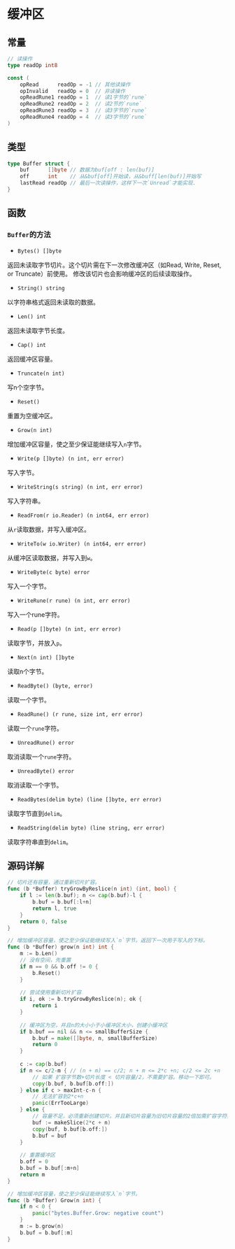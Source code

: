 # 缓冲区

## 常量

```go
// 读操作
type readOp int8

const (
	opRead      readOp = -1 // 其他读操作
	opInvalid   readOp = 0  // 非读操作
	opReadRune1 readOp = 1  // 读1字节的`rune`
	opReadRune2 readOp = 2  // 读2节的`rune`
	opReadRune3 readOp = 3  // 读3字节的`rune`
	opReadRune4 readOp = 4  // 读3字节的`rune`
)
```

## 类型

```go
type Buffer struct {
	buf      []byte // 数据为buf[off : len(buf)]
	off      int    // 从&buf[off]开始读，从&buff[len(buf)]开始写
	lastRead readOp // 最后一次读操作，这样下一次`Unread`才能实现.
}
```

## 函数

### `Buffer`的方法

- `Bytes() []byte`

返回未读取字节切片。这个切片需在下一次修改缓冲区（如Read, Write, Reset, or Truncate）前使用。
修改该切片也会影响缓冲区的后续读取操作。

- `String() string`

以字符串格式返回未读取的数据。

- `Len() int`

返回未读取字节长度。

- `Cap() int`

返回缓冲区容量。

- `Truncate(n int)`

写n个空字节。

- `Reset()`

重置为空缓冲区。

- `Grow(n int)`

增加缓冲区容量，使之至少保证能继续写入`n`字节。

- `Write(p []byte) (n int, err error)`

写入字节。

- `WriteString(s string) (n int, err error)`

写入字符串。

- `ReadFrom(r io.Reader) (n int64, err error)`

从`r`读取数据，并写入缓冲区。

- `WriteTo(w io.Writer) (n int64, err error)`

从缓冲区读取数据，并写入到`w`。

- `WriteByte(c byte) error`

写入一个字节。

- `WriteRune(r rune) (n int, err error)`

写入一个rune字符。

- `Read(p []byte) (n int, err error) `

读取字节，并放入`p`。

- `Next(n int) []byte`

读取n个字节。

- `ReadByte() (byte, error)`

读取一个字节。

- `ReadRune() (r rune, size int, err error)`

读取一个`rune`字符。

- `UnreadRune() error`

取消读取一个`rune`字符。

- `UnreadByte() error`

取消读取一个字节。

- `ReadBytes(delim byte) (line []byte, err error)`

读取字节直到`delim`。

- `ReadString(delim byte) (line string, err error)`

读取字符串直到`delim`。

## 源码详解

```go
// 切片还有容量，通过重新切片扩容。
func (b *Buffer) tryGrowByReslice(n int) (int, bool) {
	if l := len(b.buf); n <= cap(b.buf)-l {
		b.buf = b.buf[:l+n]
		return l, true
	}
	return 0, false
}

// 增加缓冲区容量，使之至少保证能继续写入`n`字节。返回下一次用于写入的下标。
func (b *Buffer) grow(n int) int {
	m := b.Len()
	// 没有空间，先重置
	if m == 0 && b.off != 0 {
		b.Reset()
	}
	
	// 尝试使用重新切片扩容
	if i, ok := b.tryGrowByReslice(n); ok {
		return i
	}
	
	// 缓冲区为空，并且n的大小小于小缓冲区大小，创建小缓冲区
	if b.buf == nil && n <= smallBufferSize {
		b.buf = make([]byte, n, smallBufferSize)
		return 0
	}
	
	c := cap(b.buf)
	if n <= c/2-m { // (n + m) == c/2; n + m <= 2*c +n; c/2 <= 2c +n
		// 如果 扩容字节数+切片长度 < 切片容量/2，不需要扩容。移动一下即可。
		copy(b.buf, b.buf[b.off:])
	} else if c > maxInt-c-n {
		// 无法扩容到2*c+n
		panic(ErrTooLarge)
	} else {
		// 容量不足，必须重新创建切片。并且新切片容量为旧切片容量的2倍加需扩容字符数。
		buf := makeSlice(2*c + n)
		copy(buf, b.buf[b.off:])
		b.buf = buf
	}
	
	// 重置缓冲区
	b.off = 0
	b.buf = b.buf[:m+n]
	return m
}

// 增加缓冲区容量，使之至少保证能继续写入`n`字节。
func (b *Buffer) Grow(n int) {
	if n < 0 {
		panic("bytes.Buffer.Grow: negative count")
	}
	m := b.grow(n)
	b.buf = b.buf[:m]
}
```